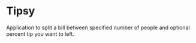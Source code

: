 # Tipsy

Application to split a bill between specified number of people and optional percent tip you want to left.

